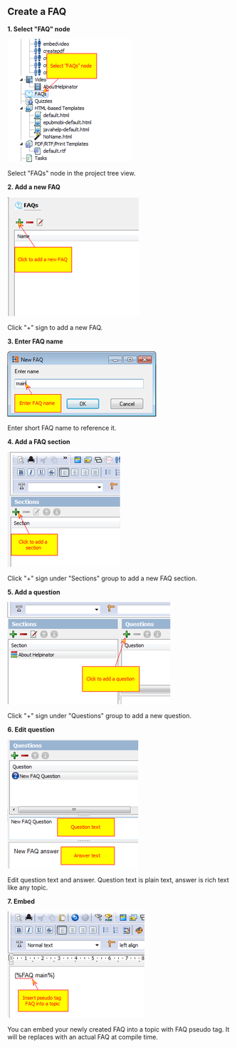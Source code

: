 ## Create a FAQ

**1\. Select &#34;FAQ&#34; node**

![createfaq1.png](images/createfaq1.png)

Select &#34;FAQs&#34; node in the project tree view.

**2\. Add a new FAQ**

![createfaq2.png](images/createfaq2.png)

Click &#34;+&#34; sign to add a new FAQ.

**3\. Enter FAQ name**

![createfaq3.png](images/createfaq3.png)

Enter short FAQ name to reference it.

**4\. Add a FAQ section**

![createfaq4.png](images/createfaq4.png)

Click &#34;+&#34; sign under &#34;Sections&#34; group to add a new FAQ section.

**5\. Add a question**

![createfaq5.png](images/createfaq5.png)

Click &#34;+&#34; sign under &#34;Questions&#34; group to add a new question.

**6\. Edit question**

![createfaq8.png](images/createfaq8.png)

Edit question text and answer. Question text is plain text, answer is rich text like any topic.

**7\. Embed**

![createfaq10.png](images/createfaq10.png)

You can embed your newly created FAQ into a topic with FAQ pseudo tag. It will be replaces with an actual FAQ at compile time.



